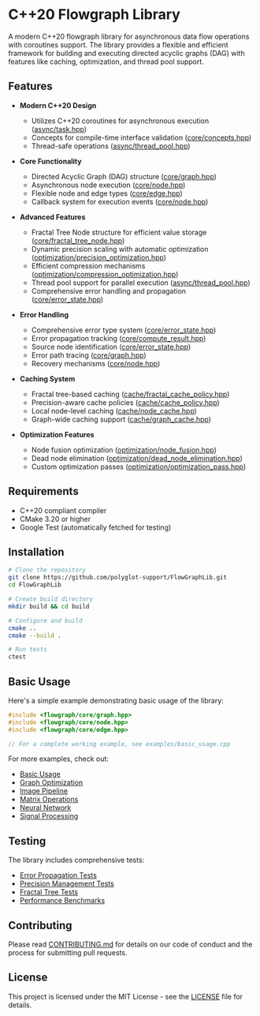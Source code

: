 # C++20 Flowgraph Library

A modern C++20 flowgraph library for asynchronous data flow operations with coroutines support. The library provides a flexible and efficient framework for building and executing directed acyclic graphs (DAG) with features like caching, optimization, and thread pool support.

## Features

- **Modern C++20 Design**
  - Utilizes C++20 coroutines for asynchronous execution ([async/task.hpp](include/flowgraph/async/task.hpp))
  - Concepts for compile-time interface validation ([core/concepts.hpp](include/flowgraph/core/concepts.hpp))
  - Thread-safe operations ([async/thread_pool.hpp](include/flowgraph/async/thread_pool.hpp))

- **Core Functionality**
  - Directed Acyclic Graph (DAG) structure ([core/graph.hpp](include/flowgraph/core/graph.hpp))
  - Asynchronous node execution ([core/node.hpp](include/flowgraph/core/node.hpp))
  - Flexible node and edge types ([core/edge.hpp](include/flowgraph/core/edge.hpp))
  - Callback system for execution events ([core/node.hpp](include/flowgraph/core/node.hpp))

- **Advanced Features**
  - Fractal Tree Node structure for efficient value storage ([core/fractal_tree_node.hpp](include/flowgraph/core/fractal_tree_node.hpp))
  - Dynamic precision scaling with automatic optimization ([optimization/precision_optimization.hpp](include/flowgraph/optimization/precision_optimization.hpp))
  - Efficient compression mechanisms ([optimization/compression_optimization.hpp](include/flowgraph/optimization/compression_optimization.hpp))
  - Thread pool support for parallel execution ([async/thread_pool.hpp](include/flowgraph/async/thread_pool.hpp))
  - Comprehensive error handling and propagation ([core/error_state.hpp](include/flowgraph/core/error_state.hpp))

- **Error Handling**
  - Comprehensive error type system ([core/error_state.hpp](include/flowgraph/core/error_state.hpp))
  - Error propagation tracking ([core/compute_result.hpp](include/flowgraph/core/compute_result.hpp))
  - Source node identification ([core/error_state.hpp](include/flowgraph/core/error_state.hpp))
  - Error path tracing ([core/graph.hpp](include/flowgraph/core/graph.hpp))
  - Recovery mechanisms ([core/node.hpp](include/flowgraph/core/node.hpp))

- **Caching System**
  - Fractal tree-based caching ([cache/fractal_cache_policy.hpp](include/flowgraph/cache/fractal_cache_policy.hpp))
  - Precision-aware cache policies ([cache/cache_policy.hpp](include/flowgraph/cache/cache_policy.hpp))
  - Local node-level caching ([cache/node_cache.hpp](include/flowgraph/cache/node_cache.hpp))
  - Graph-wide caching support ([cache/graph_cache.hpp](include/flowgraph/cache/graph_cache.hpp))

- **Optimization Features**
  - Node fusion optimization ([optimization/node_fusion.hpp](include/flowgraph/optimization/node_fusion.hpp))
  - Dead node elimination ([optimization/dead_node_elimination.hpp](include/flowgraph/optimization/dead_node_elimination.hpp))
  - Custom optimization passes ([optimization/optimization_pass.hpp](include/flowgraph/optimization/optimization_pass.hpp))

## Requirements

- C++20 compliant compiler
- CMake 3.20 or higher
- Google Test (automatically fetched for testing)

## Installation

```bash
# Clone the repository
git clone https://github.com/polyglot-support/FlowGraphLib.git
cd FlowGraphLib

# Create build directory
mkdir build && cd build

# Configure and build
cmake ..
cmake --build .

# Run tests
ctest
```

## Basic Usage

Here's a simple example demonstrating basic usage of the library:

```cpp
#include <flowgraph/core/graph.hpp>
#include <flowgraph/core/node.hpp>
#include <flowgraph/core/edge.hpp>

// For a complete working example, see examples/basic_usage.cpp
```

For more examples, check out:
- [Basic Usage](examples/basic_usage.cpp)
- [Graph Optimization](examples/graph_optimization.cpp)
- [Image Pipeline](examples/image_pipeline.cpp)
- [Matrix Operations](examples/matrix_operations.cpp)
- [Neural Network](examples/neural_network.cpp)
- [Signal Processing](examples/signal_processing.cpp)

## Testing

The library includes comprehensive tests:
- [Error Propagation Tests](tests/error_propagation_test.cpp)
- [Precision Management Tests](tests/precision_management_test.cpp)
- [Fractal Tree Tests](tests/fractal_tree_test.cpp)
- [Performance Benchmarks](tests/fractal_tree_benchmark.cpp)

## Contributing

Please read [CONTRIBUTING.md](CONTRIBUTING.md) for details on our code of conduct and the process for submitting pull requests.

## License

This project is licensed under the MIT License - see the [LICENSE](LICENSE) file for details.
